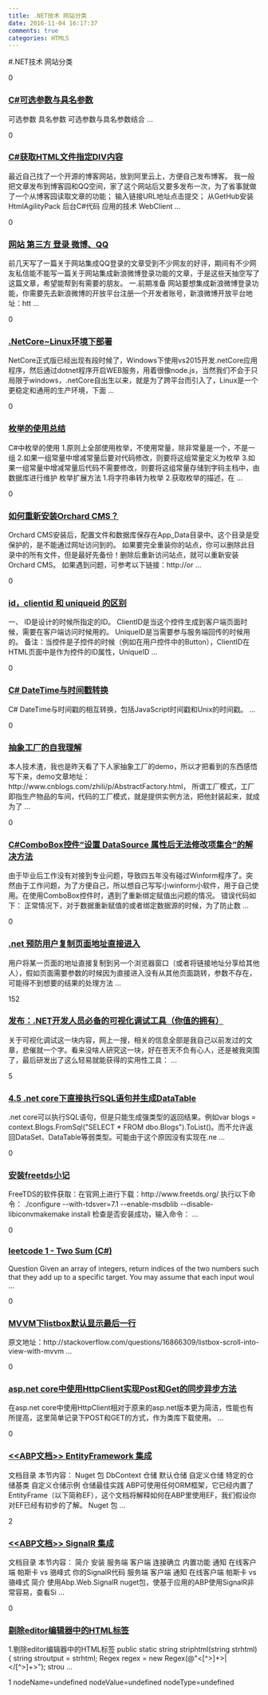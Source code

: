 ```yaml
---
title: .NET技术 网站分类
date: 2016-11-04 16:17:37
comments: true
categories: HTML5
---
```


#.NET技术 网站分类
<div class="post_item"> <div class="digg">     <div class="diggit" onclick="DiggPost('stonesingsong',6030546,315305,1)">  <span class="diggnum" id="digg_count_6030546">0</span> </div>   </div>       <div class="post_item_body read-art-unlikely-candidate"> <h3><a class="titlelnk" href="http://www.cnblogs.com/stonesingsong/archive/2016/11/04/6030546.html" target="_blank">C#可选参数与具名参数</a></h3>                    <p class="post_item_summary">     可选参数 具名参数 可选参数与具名参数结合 ...     </p>                    </div>  </div><div class="post_item"> <div class="digg">     <div class="diggit" onclick="DiggPost('stjwy',6030475,174235,1)">  <span class="diggnum" id="digg_count_6030475">0</span> </div>   </div>       <div class="post_item_body read-art-unlikely-candidate"> <h3><a class="titlelnk" href="http://www.cnblogs.com/stjwy/archive/2016/11/04/6030475.html" target="_blank">C#获取HTML文件指定DIV内容</a></h3>                    <p class="post_item_summary">     最近自己找了一个开源的博客网站，放到阿里云上，方便自己发布博客。 我一般把文章发布到博客园和QQ空间，家了这个网站后又要多发布一次，为了省事就做了一个从博客园读取文章的功能； 输入链接URL地址点击提交； 从GetHub安装HtmlAgilityPack 后台C#代码 应用的技术 WebClient ...     </p>                    </div>  </div><div class="post_item"> <div class="digg">     <div class="diggit" onclick="DiggPost('Ryansky',6030324,204893,1)">  <span class="diggnum" id="digg_count_6030324">0</span> </div>   </div>       <div class="post_item_body read-art-unlikely-candidate"> <h3><a class="titlelnk" href="http://www.cnblogs.com/Ryansky/archive/2016/11/04/6030324.html" target="_blank">网站  第三方 登录 微博、QQ</a></h3>                    <p class="post_item_summary">     前几天写了一篇关于网站集成QQ登录的文章受到不少网友的好评，期间有不少网友私信能不能写一篇关于网站集成新浪微博登录功能的文章，于是这些天抽空写了这篇文章，希望能帮到有需要的朋友。 一.前期准备 网站要想集成新浪微博登录功能，你需要先去新浪微博的开放平台注册一个开发者账号，新浪微博开放平台地址：htt ...     </p>                    </div>  </div><div class="post_item"> <div class="digg">     <div class="diggit" onclick="DiggPost('lori',6030148,67785,1)">  <span class="diggnum" id="digg_count_6030148">0</span> </div>   </div>       <div class="post_item_body read-art-unlikely-candidate"> <h3><a class="titlelnk" href="http://www.cnblogs.com/lori/archive/2016/11/04/6030148.html" target="_blank">.NetCore~Linux环境下部署</a></h3>                    <p class="post_item_summary">     NetCore正式版已经出现有段时候了，Windows下使用vs2015开发.netCore应用程序，然后通过dotnet程序开启WEB服务，用着很像node.js，当然我们不会于只局限于windows，.netCore自出生以来，就是为了跨平台而引入了，Linux是一个更稳定和通用的生产环境，下面 ...     </p>                    </div>  </div><div class="post_item"> <div class="digg">     <div class="diggit" onclick="DiggPost('berlin',6030068,15877,1)">  <span class="diggnum" id="digg_count_6030068">0</span> </div>   </div>       <div class="post_item_body read-art-unlikely-candidate"> <h3><a class="titlelnk" href="http://www.cnblogs.com/berlin/archive/2016/11/04/6030068.html" target="_blank">枚举的使用总结</a></h3>                    <p class="post_item_summary">     C#中枚举的使用 1.原则上全部使用枚举，不使用常量，除非常量是一个，不是一组 2.如果一组常量中增减常量后要对代码修改，则要将这组常量定义为枚举 3.如果一组常量中增减常量后代码不需要修改，则要将这组常量存储到字码主档中，由数据库进行维护 枚举扩展方法 1.将字符串转为枚举 2.获取枚举的描述，在 ...     </p>                    </div>  </div><div class="post_item"> <div class="digg">     <div class="diggit" onclick="DiggPost('qiu2013',6029729,148437,1)">  <span class="diggnum" id="digg_count_6029729">0</span> </div>   </div>       <div class="post_item_body read-art-unlikely-candidate"> <h3><a class="titlelnk" href="http://www.cnblogs.com/qiu2013/archive/2016/11/04/6029729.html" target="_blank">如何重新安装Orchard CMS？</a></h3>                    <p class="post_item_summary">     Orchard CMS安装后，配置文件和数据库保存在App_Data目录中。这个目录是受保护的，是不能通过网址访问到的。 如果要完全重装你的站点，你可以删除此目录中的所有文件，但是最好先备份！删除后重新访问站点，就可以重新安装Orchard CMS。 如果遇到问题，可参考以下链接：http://or ...     </p>                    </div>  </div><div class="post_item"> <div class="digg">     <div class="diggit" onclick="DiggPost('H2921306656',6029318,290489,1)">  <span class="diggnum" id="digg_count_6029318">0</span> </div>   </div>       <div class="post_item_body read-art-unlikely-candidate"> <h3><a class="titlelnk" href="http://www.cnblogs.com/H2921306656/archive/2016/11/04/6029318.html" target="_blank">id，clientid 和 uniqueid 的区别</a></h3>                    <p class="post_item_summary">     一、 ID是设计的时候所指定的ID。 ClientID是当这个控件生成到客户端页面时候，需要在客户端访问时候用的。 UniqueID是当需要参与服务端回传的时候用的。 备注：当控件是子控件的时候（例如在用户控件中的Button），ClientID在HTML页面中是作为控件的ID属性，UniqueID ...     </p>                    </div>  </div><div class="post_item"> <div class="digg">     <div class="diggit" onclick="DiggPost('polk6',6024892,126367,1)">  <span class="diggnum" id="digg_count_6024892">0</span> </div>   </div>       <div class="post_item_body read-art-unlikely-candidate"> <h3><a class="titlelnk" href="http://www.cnblogs.com/polk6/archive/2016/11/04/6024892.html" target="_blank">C# DateTime与时间戳转换</a></h3>                    <p class="post_item_summary">     C# DateTime与时间戳的相互转换，包括JavaScript时间戳和Unix的时间戳。 ...     </p>                    </div>  </div><div class="post_item"> <div class="digg">     <div class="diggit" onclick="DiggPost('s-xy',6029174,315203,1)">  <span class="diggnum" id="digg_count_6029174">0</span> </div>   </div>       <div class="post_item_body read-art-unlikely-candidate"> <h3><a class="titlelnk" href="http://www.cnblogs.com/s-xy/archive/2016/11/04/6029174.html" target="_blank">抽象工厂的自我理解</a></h3>                    <p class="post_item_summary">     本人技术渣，我也是昨天看了下人家抽象工厂的demo，所以才把看到的东西感悟写下来，demo文章地址：http://www.cnblogs.com/zhili/p/AbstractFactory.html， 所谓工厂模式，工厂即指生产物品的车间，代码的工厂模式，就是提供实例方法，把他封装起来，就成为了 ...     </p>                    </div>  </div><div class="post_item"> <div class="digg">     <div class="diggit" onclick="DiggPost('ygyalex',6027797,84011,1)">  <span class="diggnum" id="digg_count_6027797">0</span> </div>   </div>       <div class="post_item_body read-art-unlikely-candidate"> <h3><a class="titlelnk" href="http://www.cnblogs.com/ygyalex/archive/2016/11/03/6027797.html" target="_blank">C#ComboBox控件“设置 DataSource 属性后无法修改项集合”的解决方法</a></h3>                    <p class="post_item_summary">     由于毕业后工作没有对接到专业问题，导致四五年没有碰过Winform程序了。突然由于工作问题，为了方便自己，所以想自己写写小winform小软件，用于自己使用。在使用ComboBox控件时，遇到了重新绑定赋值出问题的情况。 错误代码如下： 正常情况下，对于数据重新赋值的或者绑定数据源的时候，为了防止数 ...     </p>                    </div>  </div><div class="post_item"> <div class="digg">     <div class="diggit" onclick="DiggPost('zhyue93',6027430,246620,1)">  <span class="diggnum" id="digg_count_6027430">0</span> </div>   </div>       <div class="post_item_body read-art-unlikely-candidate"> <h3><a class="titlelnk" href="http://www.cnblogs.com/zhyue93/archive/2016/11/03/net.html" target="_blank">.net 预防用户复制页面地址直接进入</a></h3>                    <p class="post_item_summary">     用户将某一页面的地址直接复制到另一个浏览器窗口（或者将链接地址分享给其他人），假如页面需要参数的时候因为直接进入没有从其他页面跳转，参数不存在，可能得不到想要的结果的处理方法 ...     </p>                    </div>  </div><div class="post_item"> <div class="digg">     <div class="diggit" onclick="DiggPost('cyq1162',6027051,20967,1)">  <span class="diggnum" id="digg_count_6027051">152</span> </div>   </div>       <div class="post_item_body read-art-unlikely-candidate"> <h3><a class="titlelnk" href="http://www.cnblogs.com/cyq1162/archive/2016/11/03/6027051.html" target="_blank">发布：.NET开发人员必备的可视化调试工具（你值的拥有）</a></h3>                    <p class="post_item_summary">     关于可视化调试这一块内容，网上一搜，相关的信息全部是我自己以前发过的文章，悲催就一个字。看来没啥人研究这一块，好在苍天不负有心人，还是被我突围了，最后研发出了这么轻易就能获得的实用性工具： ...     </p>                    </div>  </div><div class="post_item"> <div class="digg">     <div class="diggit" onclick="DiggPost('BenDan2002',6018973,312718,1)">  <span class="diggnum" id="digg_count_6018973">5</span> </div>   </div>       <div class="post_item_body read-art-unlikely-candidate"> <h3><a class="titlelnk" href="http://www.cnblogs.com/BenDan2002/archive/2016/11/03/6018973.html" target="_blank">4.5 .net core下直接执行SQL语句并生成DataTable</a></h3>                    <p class="post_item_summary">     .net core可以执行SQL语句，但是只能生成强类型的返回结果。例如var blogs = context.Blogs.FromSql(&quot;SELECT * FROM dbo.Blogs&quot;).ToList()。而不允许返回DataSet、DataTable等弱类型。可能由于这个原因没有实现在.ne ...     </p>                    </div>  </div><div class="post_item"> <div class="digg">     <div class="diggit" onclick="DiggPost('focus-lei',6026815,314543,1)">  <span class="diggnum" id="digg_count_6026815">0</span> </div>   </div>       <div class="post_item_body read-art-unlikely-candidate"> <h3><a class="titlelnk" href="http://www.cnblogs.com/focus-lei/archive/2016/11/03/6026815.html" target="_blank">安装freetds小记</a></h3>                    <p class="post_item_summary">     FreeTDS的软件获取：在官网上进行下载：http://www.freetds.org/ 执行以下命令： ./configure --with-tdsver=7.1 --enable-msdblib --disable-libiconvmakemake install 检查是否安装成功，输入命令： ...     </p>                    </div>  </div><div class="post_item"> <div class="digg">     <div class="diggit" onclick="DiggPost('dreamshallow',6026764,137310,1)">  <span class="diggnum" id="digg_count_6026764">0</span> </div>   </div>       <div class="post_item_body read-art-unlikely-candidate"> <h3><a class="titlelnk" href="http://www.cnblogs.com/dreamshallow/archive/2016/11/03/6026764.html" target="_blank">leetcode 1 - Two Sum (C#)</a></h3>                    <p class="post_item_summary">     Question Given an array of integers, return&#160;indices&#160;of the two numbers such that they add up to a specific target. You may assume that each input woul ...     </p>                    </div>  </div><div class="post_item"> <div class="digg">     <div class="diggit" onclick="DiggPost('ZXdeveloper',6026337,177934,1)">  <span class="diggnum" id="digg_count_6026337">0</span> </div>   </div>       <div class="post_item_body read-art-unlikely-candidate"> <h3><a class="titlelnk" href="http://www.cnblogs.com/ZXdeveloper/archive/2016/11/03/6026337.html" target="_blank">MVVM下listbox默认显示最后一行</a></h3>                    <p class="post_item_summary">     原文地址：http://stackoverflow.com/questions/16866309/listbox-scroll-into-view-with-mvvm ...     </p>                    </div>  </div><div class="post_item"> <div class="digg">     <div class="diggit" onclick="DiggPost('fishpro',6026090,312210,1)">  <span class="diggnum" id="digg_count_6026090">0</span> </div>   </div>       <div class="post_item_body read-art-unlikely-candidate"> <h3><a class="titlelnk" href="http://www.cnblogs.com/fishpro/archive/2016/11/03/how_to_using_httpclient_for_asp_net_core.html" target="_blank">asp.net core中使用HttpClient实现Post和Get的同步异步方法</a></h3>                    <p class="post_item_summary">     在asp.net core中使用HttpClient相对于原来的asp.net版本更为简洁，性能也有所提高，这里简单记录下POST和GET的方式，作为类库下载使用。 ...     </p>                    </div>  </div><div class="post_item"> <div class="digg">     <div class="diggit" onclick="DiggPost('kid1412',6026034,61748,1)">  <span class="diggnum" id="digg_count_6026034">0</span> </div>   </div>       <div class="post_item_body read-art-unlikely-candidate"> <h3><a class="titlelnk" href="http://www.cnblogs.com/kid1412/archive/2016/11/03/6026034.html" target="_blank">&lt;&lt;ABP文档&gt;&gt; EntityFramework 集成</a></h3>                    <p class="post_item_summary">     文档目录 本节内容： Nuget 包 DbContext 仓储 默认仓储 自定义仓储 特定的仓储基类 自定义仓储示例 仓储最佳实践 ABP可使用任何ORM框架，它已经内置了EntityFrame（以下简称EF），这个文档将解释如何在ABP里使用EF，我们假设你对EF已经有初步的了解。 Nuget 包 ...     </p>                    </div>  </div><div class="post_item"> <div class="digg">     <div class="diggit" onclick="DiggPost('kid1412',6025034,61748,1)">  <span class="diggnum" id="digg_count_6025034">2</span> </div>   </div>       <div class="post_item_body read-art-unlikely-candidate"> <h3><a class="titlelnk" href="http://www.cnblogs.com/kid1412/archive/2016/11/03/6025034.html" target="_blank">&lt;&lt;ABP文档&gt;&gt; SignalR 集成</a></h3>                    <p class="post_item_summary">     文档目录 本节内容： 简介 安装 服务端 客户端 连接确立 内置功能 通知 在线客户端 帕斯卡&#160;vs 骆峰式 你的SignalR代码 服务端 客户端 通知 在线客户端 帕斯卡&#160;vs 骆峰式 简介 使用Abp.Web.SignalR nuget包，使基于应用的ABP使用SignalR非常容易，查看Si ...     </p>                    </div>  </div><div class="post_item"> <div class="digg">     <div class="diggit" onclick="DiggPost('stjwy',6025632,174235,1)">  <span class="diggnum" id="digg_count_6025632">0</span> </div>   </div>       <div class="post_item_body read-art-unlikely-candidate"> <h3><a class="titlelnk" href="http://www.cnblogs.com/stjwy/archive/2016/11/03/6025632.html" target="_blank">剔除editor编辑器中的HTML标签</a></h3>                    <p class="post_item_summary">     1.剔除editor编辑器中的HTML标签 public static string striphtml(string strhtml) { string stroutput = strhtml; Regex regex = new Regex(@&quot;&lt;[^&gt;]+&gt;|&lt;/[^&gt;]+&gt;&quot;); strou ...     </p>                    </div>  </div>1 nodeName=undefined nodeValue=undefined nodeType=undefined
